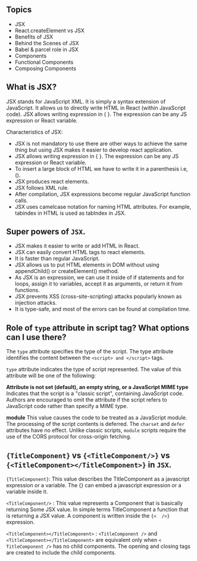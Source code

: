 ## Topics
- JSX
- React.createElement vs JSX
- Benefits of JSX
- Behind the Scenes of JSX
- Babel & parcel role in JSX
- Components
- Functional Components
- Composing Components 

## What is JSX?
JSX stands for JavaScript XML. It is simply a syntax extension of JavaScript. It allows us to directly write HTML in React (within JavaScript code). JSX allows writing expression in { }. The expression can be any JS expression or React variable.

Characteristics of JSX:

- JSX is not mandatory to use there are other ways to achieve the same thing but using JSX makes it easier to develop react application.
- JSX allows writing expression in { }. The expression can be any JS expression or React variable.
- To insert a large block of HTML we have to write it in a parenthesis i.e, ().
- JSX produces react elements.
- JSX follows XML rule.
- After compilation, JSX expressions become regular JavaScript function calls.
- JSX uses camelcase notation for naming HTML attributes. For example, tabindex in HTML is used as tabIndex in JSX.


## Super powers of `JSX`.
- JSX makes it easier to write or add HTML in React.
- JSX can easily convert HTML tags to react elements.
- It is faster than regular JavaScript.
- JSX allows us to put HTML elements in DOM without using appendChild() or createElement() method.
- As JSX is an expression, we can use it inside of if statements and for loops, assign it to variables, accept it as arguments, or return it from functions.
- JSX prevents XSS (cross-site-scripting) attacks popularly known as injection attacks.
- It is type-safe, and most of the errors can be found at compilation time.


## Role of `type` attribute in script tag? What options can I use there?
The `type` attribute specifies the type of the script. The type attribute identifies the content between the `<script> and </script>` tags.

`type` attribute indicates the type of script represented. The value of this attribute will be one of the following:

**Attribute is not set (default), an empty string, or a JavaScript MIME type**
Indicates that the script is a "classic script", containing JavaScript code. Authors are encouraged to omit the attribute if the script refers to JavaScript code rather than specify a MIME type.

**module**
This value causes the code to be treated as a JavaScript module. The processing of the script contents is deferred. The `charset` and `defer` attributes have no effect. Unlike classic scripts, `module` scripts require the use of the CORS protocol for cross-origin fetching.

## `{TitleComponent}` vs `{<TitleComponent/>}` vs `{<TitleComponent></TitleComponent>}` in `JSX`.
`{TitleComponent}`: This value describes the TitleComponent as a javascript expression or a variable. The {} can embed a javascript expression or a variable inside it.

`<TitleComponent/>` : This value represents a Component that is basically returning Some JSX value. In simple terms TitleComponent a function that is returning a JSX value. A component is written inside the `{<  />}` expression.

`<TitleComponent></TitleComponent>` : `<TitleComponent />` and `<TitleComponent></TitleComponent>` are equivalent only when `< TitleComponent />` has no child components. The opening and closing tags are created to include the child components.
